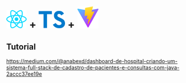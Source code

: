 #  <img src="./front/src/assets/react.svg"> +   <img src="./front/src/assets/ts.svg"> +   <img src="./front/src/assets/vite.svg">



## Tutorial 

https://medium.com/@anabexd/dashboard-de-hospital-criando-um-sistema-full-stack-de-cadastro-de-pacientes-e-consultas-com-java-2accc37ee19e

